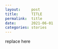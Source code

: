 ```yaml
---
layout:     post
title:      TITLE
permalink:  title
date:       2021-06-01
categories: stories
---
```


replace here